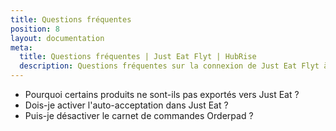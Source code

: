 ```yaml
---
title: Questions fréquentes
position: 8
layout: documentation
meta:
  title: Questions fréquentes | Just Eat Flyt | HubRise
  description: Questions fréquentes sur la connexion de Just Eat Flyt à HubRise afin que votre solution d’encaissement fonctionne avec d'autres applications comme un tout cohérent. Connectez vos applications et synchronisez vos données.
---
```


- <Link to="/apps/just-eat-flyt/questions-frequentes/products-not-exported/">Pourquoi certains produits ne sont-ils pas exportés vers Just Eat&nbsp;?</Link>
- <Link to="/apps/just-eat-flyt/questions-frequentes/auto-accept/">Dois-je activer l'auto-acceptation dans Just Eat&nbsp;?</Link>
- <Link to="/apps/just-eat-flyt/questions-frequentes/turn-off-orderpad/">Puis-je désactiver le carnet de commandes Orderpad&nbsp;?</Link>
